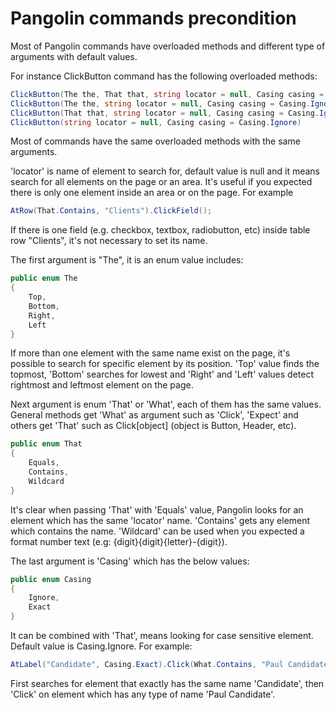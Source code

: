 # Pangolin commands precondition



Most of Pangolin commands have overloaded methods and different type of arguments with default values. 

For instance ClickButton command has the following overloaded methods:

```C#
ClickButton(The the, That that, string locator = null, Casing casing = Casing.Ignore)
ClickButton(The the, string locator = null, Casing casing = Casing.Ignore)
ClickButton(That that, string locator = null, Casing casing = Casing.Ignore)
ClickButton(string locator = null, Casing casing = Casing.Ignore)
```

Most of commands have the same overloaded methods with the same arguments. 



'locator' is name of element to search for, default value is null and it means search for all elements on the page or an area. It's useful if you expected there is only one element inside an area or on the page. For example 

```C#
AtRow(That.Contains, "Clients").ClickField();
```

If there is one field (e.g.  checkbox, textbox, radiobutton, etc) inside table row "Clients", it's not necessary to set its name.



The first argument is "The", it is an enum value includes:

```C#
public enum The
{
    Top,
    Bottom,
    Right,
    Left
}
```

If more than one element with the same name exist on the page, it's possible to search for specific element by its position. 'Top' value finds the topmost, 'Bottom' searches for lowest and 'Right' and 'Left' values detect rightmost and leftmost element on the page.



Next argument is enum 'That' or 'What', each of them has the same values. General methods get 'What' as argument such as 'Click', 'Expect' and others get 'That' such as Click[object] (object is Button, Header, etc). 

```C#
public enum That
{
    Equals,
    Contains,
    Wildcard
}
```

It's clear when passing 'That' with 'Equals' value, Pangolin looks for an element which has the same 'locator' name. 'Contains' gets any element which contains the name. 'Wildcard' can be used when you expected a format number text (e.g: {digit}{digit}{letter}-{digit}).



The last argument is 'Casing' which has the below values:

```C#
public enum Casing
{
    Ignore,
    Exact
}

```

It can be combined with 'That', means looking for case sensitive element. Default value is Casing.Ignore. For example:

```C#
AtLabel("Candidate", Casing.Exact).Click(What.Contains, "Paul Candidate");
```

First searches for element that exactly has the same name 'Candidate', then 'Click' on element which has any type of name 'Paul Candidate'.